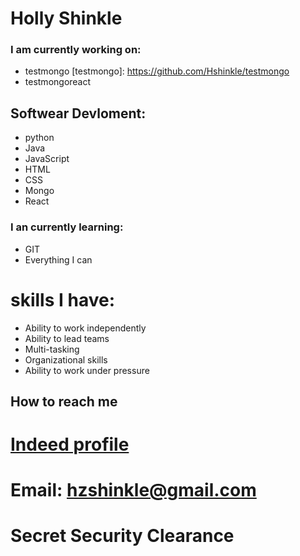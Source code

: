 # Holly Shinkle
### I am currently working on:
- testmongo
[testmongo]: https://github.com/Hshinkle/testmongo
- testmongoreact  
## Softwear Devloment:
- python
- Java
- JavaScript
- HTML
- CSS
- Mongo
- React
### I an currently learning:
- GIT
- Everything I can
# skills I have:
- Ability to work independently
- Ability to lead teams
- Multi-tasking
- Organizational skills
- Ability to work under pressure
## How to reach me
# [Indeed profile] 
[Indeed profile]:https://my.indeed.com/p/hollys-jyicg0o
# Email: hzshinkle@gmail.com
# Secret Security Clearance
